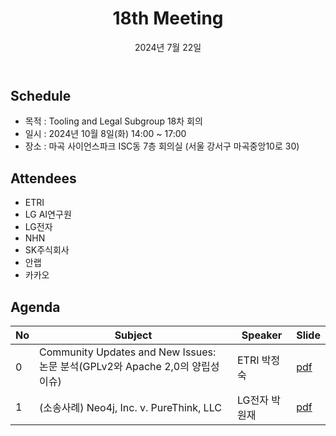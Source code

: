 ﻿---
title: "18th Meeting"
linkTitle: "18th Meeting"
weight: 1
date: 2024년 7월 22일
type: docs
categories: ["Tooling&Legal"]
tags: ["GPL", "분쟁사례", "호환성", "Compatibility", "Apache"]
description: Tooling & Legal Subgroup 18th Meeting
---

## Schedule
* 목적 : Tooling and Legal Subgroup 18차 회의
* 일시 : 2024년 10월 8일(화) 14:00 ~ 17:00
* 장소 : 마곡 사이언스파크 ISC동 7층 회의실 (서울 강서구 마곡중앙10로 30)


## Attendees
* ETRI
* LG AI연구원
* LG전자
* NHN
* SK주식회사
* 안랩
* 카카오

## Agenda
| No | Subject           | Speaker | Slide |
|----|-----------------|------|------|
| 0  | Community Updates and New Issues: 논문 분석(GPLv2와 Apache 2,0의 양립성 이슈) | ETRI 박정숙 | [pdf](./session0_etri.pptx) |
| 1  | (소송사례) Neo4j, Inc. v. PureThink, LLC | LG전자 박원재 | [pdf](./session1_lge.pdf) |


<!-- 

## Attendees

## Meeting Minutes

## Photo Gallery

<div ><span class="image fit">
</span></div> -->